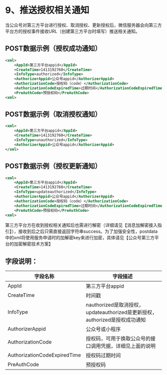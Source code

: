 # 9、推送授权相关通知

当公众号对第三方平台进行授权、取消授权、更新授权后，微信服务器会向第三方平台方的授权事件接收URL（创建第三方平台时填写）推送相关通知。

## POST数据示例（授权成功通知）

```xml
<xml>
    <AppId>第三方平台appid</AppId>
    <CreateTime>1413192760</CreateTime>
    <InfoType>authorized</InfoType>
    <AuthorizerAppid>公众号appid</AuthorizerAppid>
    <AuthorizationCode>授权码（code）</AuthorizationCode>
    <AuthorizationCodeExpiredTime>过期时间</AuthorizationCodeExpiredTime>
    <PreAuthCode>预授权码</PreAuthCode>
<xml>
```

## POST数据示例（取消授权通知）

```xml
<xml>
    <AppId>第三方平台appid</AppId>
    <CreateTime>1413192760</CreateTime>
    <InfoType>unauthorized</InfoType>
    <AuthorizerAppid>公众号appid</AuthorizerAppid>
</xml>
```

## POST数据示例（授权更新通知）

```xml
<xml>
    <AppId>第三方平台appid</AppId>
    <CreateTime>1413192760</CreateTime>
    <InfoType>updateauthorized</InfoType>
    <AuthorizerAppid>公众号appid</AuthorizerAppid>
    <AuthorizationCode>授权码（code）</AuthorizationCode>
    <AuthorizationCodeExpiredTime>过期时间</AuthorizationCodeExpiredTime>
    <PreAuthCode>预授权码</PreAuthCode>
<xml>
```

第三方平台方在收到授权相关通知后也需进行解密（详细请见【消息加解密接入指引】），接收到后之后只需直接返回字符串success。为了加强安全性，postdata中的xml将使用服务申请时的加解密key来进行加密，具体请见【公众号第三方平台的加密解密技术方案】

## 字段说明：

|字段名称	|字段描述
|-|-
|AppId	    |第三方平台appid
|CreateTime	|时间戳
|InfoType	|nauthorized是取消授权，updateauthorized是更新授权，authorized是授权成功通知
|AuthorizerAppid	|公众号或小程序
|AuthorizationCode	|授权码，可用于换取公众号的接口调用凭据，详细见上面的说明
|AuthorizationCodeExpiredTime	|授权码过期时间
|PreAuthCode	                |预授权码